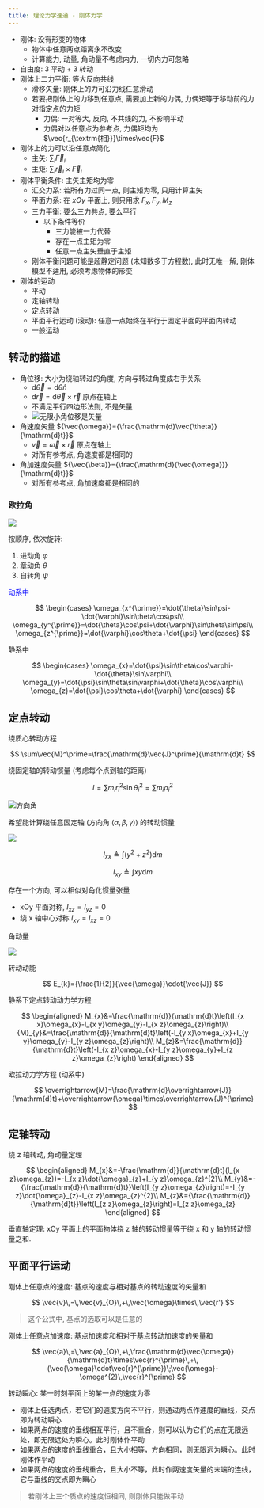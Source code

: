 ```yaml
---
title: 理论力学速通 - 刚体力学
---
```

- 刚体: 没有形变的物体
  - 物体中任意两点距离永不改变
  - 计算能力, 动量, 角动量不考虑内力, 一切内力可忽略
- 自由度: 3 平动 + 3 转动
- 刚体上二力平衡: 等大反向共线
  - 滑移矢量: 刚体上的力可沿力线任意滑动
  - 若要把刚体上的力移到任意点, 需要加上新的力偶, 力偶矩等于移动前的力对指定点的力矩
    - 力偶: 一对等大, 反向, 不共线的力, 不影响平动
    - 力偶对以任意点为参考点, 力偶矩均为 $\vec{r_{\textrm{相}}}\times\vec{F}$
- 刚体上的力可以沿任意点简化
  - 主矢: $\sum_{i}{\vec{F}}_{i}$
  - 主矩: $\sum_{i}{\vec{r}}_{i}\times{\vec{F}}_{i}$
- 刚体平衡条件: 主矢主矩均为零
  - 汇交力系: 若所有力过同一点, 则主矩为零, 只用计算主矢
  - 平面力系: 在 $xOy$ 平面上, 则只用求 $F_x,F_y,M_z$
  - 三力平衡: 要么三力共点, 要么平行
    - 以下条件等价
      - 三力能被一力代替
      - 存在一点主矩为零
      - 任意一点主矢垂直于主矩
  - 刚体平衡问题可能是超静定问题 (未知数多于方程数), 此时无唯一解, 刚体模型不适用, 必须考虑物体的形变
- 刚体的运动
  - 平动
  - 定轴转动
  - 定点转动
  - 平面平行运动 (滚动): 任意一点始终在平行于固定平面的平面内转动
  - 一般运动

## 转动的描述

- 角位移: 大小为绕轴转过的角度, 方向与转过角度成右手关系
  - $\mathrm{d}{\vec{\theta}}=\mathrm{d}\theta{\hat{n}}$
  - $\mathrm{d}{\vec{r}}=\mathrm{d}{\vec{\theta}}\times{\vec{r}}$ 原点在轴上
  - 不满足平行四边形法则, 不是矢量
  - ![无限小角位移是矢量](https://cdn.duanyll.com/img/20230218220512.png)
- 角速度矢量 ${\vec{\omega}}={\frac{\mathrm{d}\vec{\theta}}{\mathrm{d}t}}$
  - $\vec{v}=\vec{\omega}\times\vec{r}$ 原点在轴上
  - 对所有参考点, 角速度都是相同的
- 角加速度矢量 ${\vec{\beta}}={\frac{\mathrm{d}{\vec{\omega}}}{\mathrm{d}t}}$
  - 对所有参考点, 角加速度都是相同的

### 欧拉角

![](https://cdn.duanyll.com/img/2022-12-13-21-46-30.png)

按顺序, 依次旋转:

1. 进动角 $\varphi$
2. 章动角 $\theta$
3. 自转角 $\psi$

<p style="color: blue">动系中</p>

$$
\begin{cases}
    \omega_{x^{\prime}}=\dot{\theta}\sin\psi-\dot{\varphi}\sin\theta\cos\psi\\
    \omega_{y^{\prime}}=\dot{\theta}\cos\psi+\dot{\varphi}\sin\theta\sin\psi\\
    \omega_{z^{\prime}}=\dot{\varphi}\cos\theta+\dot{\psi}
\end{cases}
$$

静系中

$$
\begin{cases}
    \omega_{x}=\dot{\psi}\sin\theta\cos\varphi-\dot{\theta}\sin\varphi\\
    \omega_{y}=\dot{\psi}\sin\theta\sin\varphi+\dot{\theta}\cos\varphi\\
    \omega_{z}=\dot{\psi}\cos\theta+\dot{\varphi}
\end{cases}
$$

## 定点转动

绕质心转动方程

$$
\sum\vec{M}^\prime=\frac{\mathrm{d}\vec{J}^\prime}{\mathrm{d}t}
$$

绕固定轴的转动惯量 (考虑每个点到轴的距离)

$$
I=\sum m_{i}r_{i}^{2}\sin\theta_{i}^{2}=\sum m_{i}\rho_{i}^{2}
$$

![方向角](https://cdn.duanyll.com/img/20230218221224.png)

希望能计算绕任意固定轴 (方向角 $(\alpha,\beta,\gamma )$) 的转动惯量

![](https://cdn.duanyll.com/img/2022-12-13-22-22-09.png)

$$
I_{xx}\triangleq\int(y^2+z^2)\mathrm{d}m
$$

$$
I_{xy}\triangleq\int xy\mathrm{d}m
$$

存在一个方向, 可以相似对角化惯量张量

- xOy 平面对称, $I_{xz}=I_{yz}=0$
- 绕 x 轴中心对称 $I_{xy}=I_{xz}=0$

角动量

![](https://cdn.duanyll.com/img/2022-12-13-22-25-06.png)

转动动能

$$
E_{k}={\frac{1}{2}}{\vec{\omega}}\cdot{\vec{J}}
$$

静系下定点转动动力学方程

$$
\begin{aligned}
    M_{x}&=\frac{\mathrm{d}}{\mathrm{d}t}\left(I_{x x}\omega_{x}-I_{x y}\omega_{y}-I_{x z}\omega_{z}\right)\\
    {M}_{y}&=\frac{\mathrm{d}}{\mathrm{d}t}\left(-I_{y x}\omega_{x}+I_{y y}\omega_{y}-I_{y z}\omega_{z}\right)\\
    M_{z}&=\frac{\mathrm{d}}{\mathrm{d}t}\left(-I_{x z}\omega_{x}-I_{y z}\omega_{y}+I_{z z}\omega_{z}\right)
\end{aligned}
$$

欧拉动力学方程 (动系中)

$$
\overrightarrow{M}=\frac{\mathrm{d}\overrightarrow{J}}{\mathrm{d}t}+\overrightarrow{\omega}\times\overrightarrow{J}^{\prime}
$$

## 定轴转动

绕 z 轴转动, 角动量定理

$$
\begin{aligned}
    M_{x}&=-\frac{\mathrm{d}}{\mathrm{d}t}(I_{x z}\omega_{z})=-I_{x z}\dot{\omega}_{z}+I_{y z}\omega_{z}^{2}\\
    M_{y}&=-{\frac{\mathrm{d}}{\mathrm{d}t}}\left(I_{y z}\omega_{z}\right)=-I_{y z}\dot{\omega}_{z}-I_{x z}\omega_{z}^{2}\\
    M_{z}&={\frac{\mathrm{d}}{\mathrm{d}t}}\left(I_{z z}\omega_{z}\right)=I_{z z}\omega_{z}
\end{aligned}
$$

垂直轴定理: xOy 平面上的平面物体绕 z 轴的转动惯量等于绕 x 和 y 轴的转动惯量之和.

## 平面平行运动

刚体上任意点的速度: 基点的速度与相对基点的转动速度的矢量和

$$
\vec{v}\,=\,\vec{v}_{O}\,+\,\vec{\omega}\times\,\vec{r'}
$$

> 这个公式中, 基点的选取可以是任意的

刚体上任意点加速度: 基点加速度和相对于基点转动加速度的矢量和

$$
\vec{a}\,=\,\vec{a}_{O}\,+\,\frac{\mathrm{d}\vec{\omega}}{\mathrm{d}t}\times\vec{r}^{\prime}\,+\,(\vec{\omega}\cdot\vec{r}^{\prime})\;\vec{\omega}-\omega^{2}\,\vec{r}^{\prime}
$$

转动瞬心: 某一时刻平面上的某一点的速度为零

- 刚体上任选两点，若它们的速度方向不平行，则通过两点作速度的垂线，交点即为转动瞬心
- 如果两点的速度的垂线相互平行，且不重合，则可以认为它们的点在无限远处，即无限远处为瞬心。此时刚体作平动
- 如果两点的速度的垂线重合，且大小相等，方向相同，则无限远为瞬心。此时刚体作平动
- 如果两点的速度的垂线重合，且大小不等，此时作两速度矢量的末端的连线，它与垂线的交点即为瞬心

> 若刚体上三个质点的速度恒相同, 则刚体只能做平动